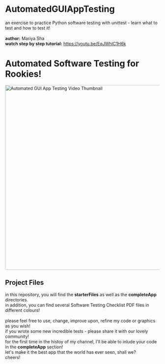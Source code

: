 # AutomatedGUIAppTesting
an exercise to practice Python software testing with unittest - learn what to test and how to test it!
<br>
<br>
<b>author:</b> Mariya Sha
<br>
<b>watch step by step tutorial:</b> https://youtu.be/EqJWhlC1H6k

<h1>Automated Software Testing for Rookies!</h1>
<img src="https://github.com/MariyaSha/groceriesList/assets/32107652/0ac27b66-e1a5-487a-9283-9cd15856c1b3" style="width: 600px;" alt="Automated GUI App Testing Video Thumbnail">
<h2>Project Files</h2>
in this repository, you will find the <b>starterFiles</b> as well as the <b>completeApp</b> directories.
<br>
in addition, you can find several Software Testing Checklist PDF files in different colours!
<br>
<br>
please feel free to use, change, improve upon, refine my code or graphics as you wish!
<br>
if you wrote some new incredible tests - please share it with our lovely community! 
<br>
for the first time in the histoy of my channel, I'll be able to inlude your code in the <b>completeApp</b> section!
<br>
let's make it the best app that the world has ever seen, shall we?
<br>
cheers!
